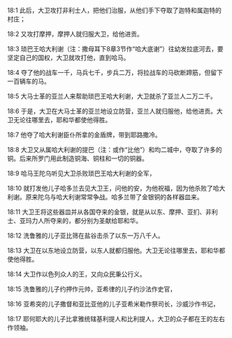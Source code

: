 <a id="1"></a>18:1  此后，大卫攻打非利士人，把他们治服，从他们手下夺取了迦特和属迦特的村庄；  

<a id="2"></a>18:2  又攻打摩押，摩押人就归服大卫，给他进贡。  

<a id="3"></a>18:3  琐巴王哈大利谢（注：撒母耳下8章3节作“哈大底谢”）往幼发拉底河去，要坚定自己的国权，大卫就攻打他，直到哈马。  

<a id="4"></a>18:4  夺了他的战车一千，马兵七千，步兵二万，将拉战车的马砍断蹄筋，但留下一百辆车的马。  

<a id="5"></a>18:5  大马士革的亚兰人来帮助琐巴王哈大利谢，大卫就杀了亚兰人二万二千。  

<a id="6"></a>18:6  于是，大卫在大马士革的亚兰地设立防营，亚兰人就归服他，给他进贡。大卫无论往哪里去，耶和华都使他得胜。  

<a id="7"></a>18:7  他夺了哈大利谢臣仆所拿的金盾牌，带到耶路撒冷。  

<a id="8"></a>18:8  大卫又从属哈大利谢的提巴（注：或作“比他”）和均二城中，夺取了许多的铜。后来所罗门用此制造铜海、铜柱和一切的铜器。  

<a id="9"></a>18:9  哈马王陀乌听见大卫杀败琐巴王哈大利谢的全军，  

<a id="10"></a>18:10  就打发他儿子哈多兰去见大卫王，问他的安，为他祝福，因为他杀败了哈大利谢。原来陀乌与哈大利谢常常争战。哈多兰带了金银铜的各样器皿来。  

<a id="11"></a>18:11  大卫王将这些器皿并从各国夺来的金银，就是从以东、摩押、亚扪、非利士、亚玛力人所夺来的，都分别为圣献给耶和华。  

<a id="12"></a>18:12  洗鲁雅的儿子亚比筛在盐谷击杀了以东一万八千人。  

<a id="13"></a>18:13  大卫在以东地设立防营，以东人就都归服他。大卫无论往哪里去，耶和华都使他得胜。  

<a id="14"></a>18:14  大卫作以色列众人的王，又向众民秉公行义。  

<a id="15"></a>18:15  洗鲁雅的儿子约押作元帅，亚希律的儿子约沙法作史官，　  

<a id="16"></a>18:16  亚希突的儿子撒督和亚比亚他的儿子亚希米勒作祭司长，沙威沙作书记，  

<a id="17"></a>18:17  耶何耶大的儿子比拿雅统辖基利提人和比利提人，大卫的众子都在王的左右作领袖。  
